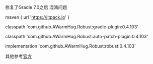 修复了Gradle 7.0之后 混淆问题

maven { url 'https://jitpack.io' }

classpath 'com.github.AWarmHug.Robust:gradle-plugin:0.4.103'

classpath 'com.github.AWarmHug.Robust:auto-patch-plugin:0.4.103'


implementation 'com.github.AWarmHug.Robust:robust:0.4.103'


其他参考[官方](https://github.com/Meituan-Dianping/Robust)
